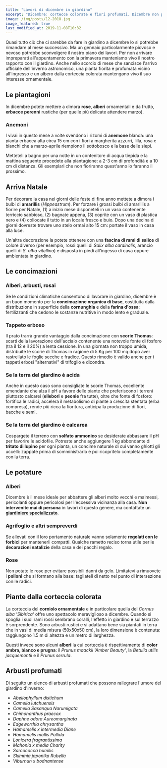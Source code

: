 ```yaml
---
title: "Lavori di dicembre in giardino"
excerpt: "Dicembre: cortecce colorate e fiori profumati. Dicembre non pretende la presenza costante del giardiniere ma alcuni lavori in giardino devono essere svolti."
image: /img/posts/12-2018.jpg
image_featured: true
last_modified_at: 2019-11-08T10:32
---
```

Quasi tutto ciò che ci sarebbe da fare in giardino a dicembre lo si potrebbe
rimandare al mese successivo. Ma un gennaio particolarmente piovoso e nevoso
potrebbe sconvolgere il nostro piano dei lavori. Per non arrivare impreparati
all'appuntamento con la primavera manteniamo vivo il nostro rapporto
con il giardino. Anche nello scorcio di mese che sancisce l'arrivo ufficiale
dell'inverno astronomico, una pianta fiorita e profumata vicino all'ingresso e
un albero dalla corteccia colorata mantengono vivo il suo interesse ornamentale.

## Le piantagioni

In dicembre potete mettere a dimora **rose**, **alberi** ornamentali e da frutto,
**erbacce perenni** rustiche (per quelle più delicate attendere marzo).

### Anemoni

I vivai in questo mese a volte svendono i rizomi di **anemone** blanda: una pianta
erbacea alta circa 15 cm con i fiori a margherita azzurri, lilla, rosa e bianchi che a marzo-aprile riempiono il sottobosco e la base delle siepi.

Metteteli a bagno per una notte in un contenitore di acqua tiepida e la mattina seguente procedete alla piantagione: a 2-3 cm di profondità e a 10 cm di distanza. Gli esemplari che non fioriranno quest'anno lo faranno il prossimo.

## Arriva Natale

Per decorare la casa nei giorni delle feste di fine anno mettete a dimora i bulbi di **amarillis** (*Hippeastrum*). Per forzare i grossi bulbi di amarillis a fiorire per
Natale, (1) a inizio mese disponeteli in un vaso contenente terriccio sabbioso, (2) bagnate appena, (3) coprite con un vaso di plastica nero e (4) collocate il tutto in un
locale fresco e buio. Dopo una decina di giorni dovreste trovare uno stelo ormai alto
15 cm: portate il vaso in casa alla luce.

Un'altra decorazione la potete ottenere con una **fascina di rami di salice** di colore diverso (per esempio, rossi quelli di *Salix alba cardinalis*, arancio quelli di *S. alba vitellina*) e disposta in piedi all'ingesso di casa oppure ambientata in giardino.

## Le concimazioni

### Alberi, arbusti, rosai

Se le condizioni climatiche consentono di lavorare in giardino, dicembre è un buon momento per la **concimazione organica di base**, costituita dalla distribuzione in superficie della **cornunghia** e della **farina d'ossa**: fertilizzanti che cedono le sostanze nutritive in modo lento e graduale.

### Tappeto erboso

Il prato trarrà grande vantaggio dalla concimazione con **scorie Thomas**: scarti della lavorazione dell'acciaio contenente una notevole fonte di fosforo (tra il 12 e il 20%) a
lenta cessione. In una giornata non troppo umida, distribuite le scorie di Thomas in ragione di 5 Kg per 100 mq dopo aver rastrellato le foglie secche e fradice. Questo rimedio è valido anche per i tappeti erbosi "alternativi" di trifoglio e dicondra.

### Se la terra del giardino è acida

Anche in questo caso sono consigliate le scorie Thomas, eccellente emendante che alza il pH a favore delle piante che preferiscono i terreni piuttosto calcarei (**ellebori** e **peonie** fra tutte), oltre che fonte di fosforo: fortifica le radici, accelera il metabolismo di piante a crescita stentata (erba compresa), rende più ricca la fioritura,  anticipa la produzione di fiori, bacche e semi.

### Se la terra del giardino è calcarea

Cospargete il terreno con **solfato ammonico** se desiderate abbassare il pH per favorire le acidofile. Potreste anche aggiungere 1 kg abbondante di **tritato di lupino** per ogni pianta, un concime naturale di cui vanno ghiotti gli uccelli: zappate prima di somministrarlo e poi ricopritelo completamente con la terra.

## Le potature

### Alberi

Dicembre è il mese ideale per abbattere gli alberi molto vecchi e malmessi, pericolanti oppure pericolosi per l'eccessiva vicinanza alla casa. **Non intervenite mai di persona** in lavori di questo genere, ma contattate un **[giardiniere specializzato](/servizi/giardiniere-a-domicilio "Potasiepe è il giardiniere specializzato n. 1 in Friuli")**.

### Agrifoglio e altri sempreverdi

Se allevati con il loro portamento naturale vanno solamente **regolati con le forbici** per mantenerli compatti. Qualche rametto reciso torna utile per le **decorazioni natalizie** della casa e dei pacchi regalo.

### Rose

Non potate le rose per evitare possibili danni da gelo. Limitatevi a rimuovete i **polloni** che si formano alla base: tagliateli di netto nel punto di intersezione con le radici.

## Piante dalla corteccia colorata

La corteccia del **corniolo ornamentale** e in particolare quella del *Cornus alba 'Sibirica'* offre uno spettacolo meraviglioso a dicembre. Quando si spoglia i suoi rami rossi sembrano coralli, l'effetto in giardino e sul terrazzo è sorprendente. Sono arbusti rustici e si adattano bene sia piantati in terra che in vasi di media misura (50x50x50 cm), la loro dimensione è contenuta: raggiungono 1.5 m di altezza e un metro di larghezza.

Questi invece sono alcuni **alberi** la cui corteccia è rispettivamente di **color ambra, bianco e prugna**: il *Prunus maackii 'Amber Beauty'*, la *Betulla utilis jacquemontii* e il *Prunus serrula*.

## Arbusti profumati

Di seguito un elenco di arbusti profumati che possono rallegrare l'umore del giardino d'inverno:

- *Abeliophyllum distichum*
- *Camelia lutchuensis*
- *Camelia Sasanqua Narumigata*
- *Chimonanthus praecox*
- *Daphne odora Aureomarginata*
- *Edgeworthia chrysantha*
- *Hamamelis x intermedia Diane*
- *Hamamelis mollis Pallida*
- *Lonicera fragrantissima*
- *Mahonia x media Charity*
- *Sarcococca humilis*
- *Skimmia japonika Rubella*
- *Viburnun x bodnantense*
